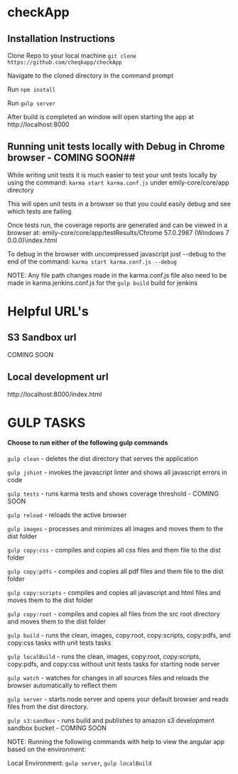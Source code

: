 # checkApp
## Installation Instructions ##
Clone Repo to your local machine `git clone https://github.com/cheqkapp/checkApp`

Navigate to the cloned directory in the command prompt

Run `npm install`

Run `gulp server`

After build is completed an window will open starting the app at http://localhost:8000

## Running unit tests locally with Debug in Chrome browser - COMING SOON##
While writing unit tests it is much easier to test your unit tests locally by using the command: `karma start karma.conf.js` under emily-core/core/app directory

This will open unit tests in a browser so that you could easily debug and see which tests are failing

Once tests run, the coverage reports are generated and can be viewed in a browser at: emily-core/core/app/testResults/Chrome 57.0.2987 (Windows 7 0.0.0)\index.html

To debug in the browser with uncompressed javascript just --debug to the end of the command: `karma start karma.conf.js --debug`

NOTE:  Any file path changes made in the karma.conf.js file also need to be made in karma.jenkins.conf.js for the `gulp build` build for jenkins

# Helpful URL's #


## S3 Sandbox url ##
COMING SOON

## Local development url ##
http://localhost:8000/index.html

# GULP TASKS #

#### Choose to run either of the following gulp commands ####

`gulp clean` - deletes the dist directory that serves the application

`gulp jshint` - invokes the javascript linter and shows all javascript errors in code

`gulp tests` - runs karma tests and shows coverage threshold - COMING SOON

`gulp reload` - reloads the active browser

`gulp images` - processes and minimizes all images and moves them to the dist folder

`gulp copy:css` - compiles and copies all css files and them file to the dist folder

`gulp copy:pdfs` - compiles and copies all pdf files and them file to the dist folder

`gulp copy:scripts` - compiles and copies all javascript and html files and moves them to the dist folder

`gulp copy:root` - compiles and copies all files from the src root directory and moves them to the dist folder

`gulp build` - runs the clean, images, copy:root, copy:scripts, copy:pdfs, and copy:css tasks with unit tests tasks

`gulp localBuild` - runs the clean, images, copy:root, copy:scripts, copy:pdfs, and copy:css without unit tests tasks for starting node server

`gulp watch` - watches for changes in all sources files and reloads the browser automatically to reflect them

`gulp server` - starts node server and opens your default browser and reads files from the dist directory.

`gulp s3:sandbox` - runs build and publishes to amazon s3 development sandbox bucket - COMING SOON


NOTE: Running the following commands with help to view the angular app based on the environment:

Local Environment: `gulp server`, `gulp localBuild`
